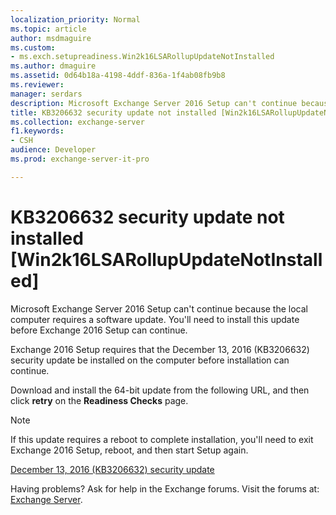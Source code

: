 ```yaml
---
localization_priority: Normal
ms.topic: article
author: msdmaguire
ms.custom:
- ms.exch.setupreadiness.Win2k16LSARollupUpdateNotInstalled
ms.author: dmaguire
ms.assetid: 0d64b18a-4198-4ddf-836a-1f4ab08fb9b8
ms.reviewer: 
manager: serdars
description: Microsoft Exchange Server 2016 Setup can't continue because the local computer requires a software update. You'll need to install this update before Exchange 2016 Setup can continue.
title: KB3206632 security update not installed [Win2k16LSARollupUpdateNotInstalled]
ms.collection: exchange-server
f1.keywords:
- CSH
audience: Developer
ms.prod: exchange-server-it-pro

---
```


# KB3206632 security update not installed [Win2k16LSARollupUpdateNotInstalled]

Microsoft Exchange Server 2016 Setup can't continue because the local computer requires a software update. You'll need to install this update before Exchange 2016 Setup can continue.

Exchange 2016 Setup requires that the December 13, 2016 (KB3206632) security update be installed on the computer before installation can continue.

Download and install the 64-bit update from the following URL, and then click **retry** on the **Readiness Checks** page.

> [!NOTE]
> If this update requires a reboot to complete installation, you'll need to exit Exchange 2016 Setup, reboot, and then start Setup again.

[December 13, 2016 (KB3206632) security update](https://support.microsoft.com/help/4004227)

Having problems? Ask for help in the Exchange forums. Visit the forums at: [Exchange Server](https://social.technet.microsoft.com/forums/office/home?category=exchangeserver).
